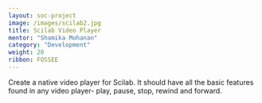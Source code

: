 ```yaml
---
layout: soc-project
image: /images/scilab2.jpg
title: Scilab Video Player
mentor: "Shamika Mohanan"
category: "Development"
weight: 20
ribbon: FOSSEE
---
```


Create a native video player for Scilab. It should have all the basic features found in any video player- play, pause, stop, rewind and forward.